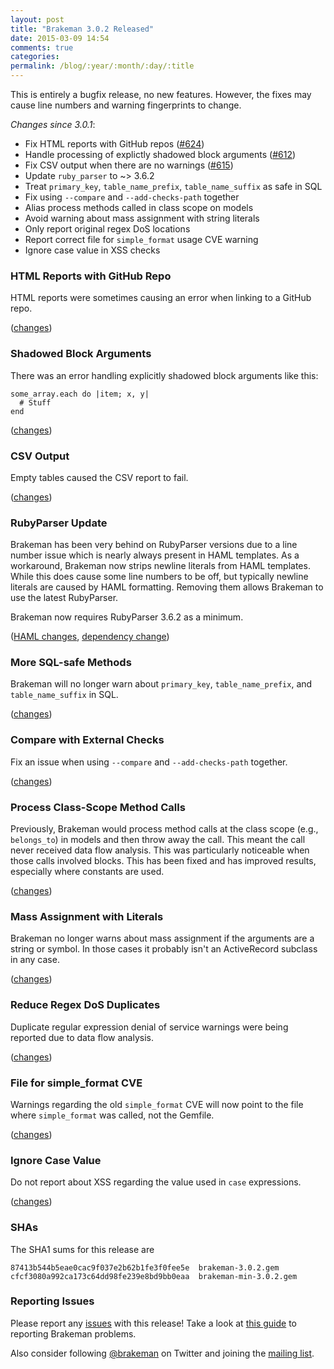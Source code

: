 ```yaml
---
layout: post
title: "Brakeman 3.0.2 Released"
date: 2015-03-09 14:54
comments: true
categories:
permalink: /blog/:year/:month/:day/:title
---
```


This is entirely a bugfix release, no new features. However, the fixes may cause line numbers and warning fingerprints to change.

*Changes since 3.0.1*:

* Fix HTML reports with GitHub repos ([#624](https://github.com/presidentbeef/brakeman/issues/624))
* Handle processing of explictly shadowed block arguments ([#612](https://github.com/presidentbeef/brakeman/issues/612))
* Fix CSV output when there are no warnings ([#615](https://github.com/presidentbeef/brakeman/issues/615))
* Update `ruby_parser` to ~> 3.6.2
* Treat `primary_key`, `table_name_prefix`, `table_name_suffix` as safe in SQL
* Fix using `--compare` and `--add-checks-path` together
* Alias process methods called in class scope on models
* Avoid warning about mass assignment with string literals
* Only report original regex DoS locations
* Report correct file for `simple_format` usage CVE warning
* Ignore case value in XSS checks

### HTML Reports with GitHub Repo

HTML reports were sometimes causing an error when linking to a GitHub repo.

([changes](https://github.com/presidentbeef/brakeman/pull/625))

### Shadowed Block Arguments

There was an error handling explicitly shadowed block arguments like this:

    some_array.each do |item; x, y|
      # Stuff
    end

([changes](https://github.com/presidentbeef/brakeman/pull/613))

### CSV Output

Empty tables caused the CSV report to fail.

([changes](https://github.com/presidentbeef/brakeman/pull/616))

### RubyParser Update

Brakeman has been very behind on RubyParser versions due to a line number issue which is nearly always present in HAML templates. As a workaround, Brakeman now strips newline literals from HAML templates. While this does cause some line numbers to be off, but typically newline literals are caused by HAML formatting. Removing them allows Brakeman to use the latest RubyParser.

Brakeman now requires RubyParser 3.6.2 as a minimum. 

([HAML changes](https://github.com/presidentbeef/brakeman/pull/620), [dependency change](https://github.com/presidentbeef/brakeman/pull/621))

### More SQL-safe Methods

Brakeman will no longer warn about `primary_key`, `table_name_prefix`, and `table_name_suffix` in SQL.

([changes](https://github.com/presidentbeef/brakeman/pull/635))

### Compare with External Checks

Fix an issue when using `--compare` and `--add-checks-path` together.

([changes](https://github.com/presidentbeef/brakeman/pull/635))

### Process Class-Scope Method Calls

Previously, Brakeman would process method calls at the class scope (e.g., `belongs_to`) in models and then throw away the call. This meant the call never received data flow analysis. This was particularly noticeable when those calls involved blocks. This has been fixed and has improved results, especially where constants are used.

([changes](https://github.com/presidentbeef/brakeman/pull/634))

### Mass Assignment with Literals

Brakeman no longer warns about mass assignment if the arguments are a string or symbol. In those cases it probably isn't an ActiveRecord subclass in any case.

([changes](https://github.com/presidentbeef/brakeman/pull/631))

### Reduce Regex DoS Duplicates

Duplicate regular expression denial of service warnings were being reported due to data flow analysis.

([changes](https://github.com/presidentbeef/brakeman/pull/627))

### File for simple_format CVE

Warnings regarding the old `simple_format` CVE will now point to the file where `simple_format` was called, not the Gemfile.

([changes](https://github.com/presidentbeef/brakeman/pull/623/files))

### Ignore Case Value

Do not report about XSS regarding the value used in `case` expressions.

([changes](https://github.com/presidentbeef/brakeman/pull/619))

### SHAs

The SHA1 sums for this release are

    87413b544b5eae0cac9f037e2b62b1fe3f0fee5e  brakeman-3.0.2.gem
    cfcf3080a992ca173c64dd98fe239e8bd9bb0eaa  brakeman-min-3.0.2.gem

### Reporting Issues

Please report any [issues](https://github.com/presidentbeef/brakeman/issues) with this release! Take a look at [this guide](https://github.com/presidentbeef/brakeman/wiki/How-to-Report-a-Brakeman-Issue) to reporting Brakeman problems.

Also consider following [@brakeman](https://twitter.com/brakeman) on Twitter and joining the [mailing list](http://brakemanscanner.org/contact/).
